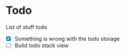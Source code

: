 # Todo
List of stuff todo

- [x] Something is wrong with the todo storage
- [ ] Build todo stack view
